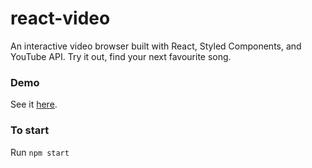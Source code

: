 # react-video
An interactive video browser built with React, Styled Components, and YouTube API. Try it out, find your next favourite song.

### Demo

See it [here](https://evatd.github.io/react-video/).

### To start

Run  ```
     npm start
     ```
